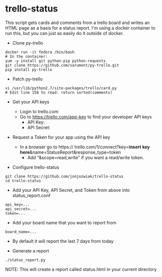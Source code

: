 # trello-status
This script gets cards and comments from a trello board and writes an HTML page as a basis for a status report.  I'm using a docker container to run this, but you can just as easily do it outside of docker.  

* Clone py-trello 
```
docker run -it fedora /bin/bash
# In the container:
yum -y install git python-pip python-requests 
git clone https://github.com/sarumont/py-trello.git
pip install py-trello
```
* Patch py-trello
```
vi /usr/lib/python2.7/site-packages/trello/card.py
# Edit line 158 to read: return sorted(comments)
```

* Get your API keys 
  * Login to trello.com
  * Go to https://trello.com/app-key to find your developer API keys
    * API Key: 
    * API Secret: 

* Request a Token for your app using the API key
  * In a browser go to https:// trello.com/1/connect?key=__insert key here__&name=StatusReport&response_type=token
    * Add "&scope=read,write" if you want a read/write token. 

* Configure trello-status
```
git clone https://github.com/jonjozwiak/trello-status
cd trello-status
```
  * Add your API Key, API Secret, and Token from above into status_report.conf
```
api_key=...
api_secret=...
token=...
```
  * Add your board name that you want to report from 
```
board_name=...
```
  * By default it will report the last 7 days from today 

* Generate a report
```
./status_report.py
```
NOTE: This will create a report called status.html in your current directory


